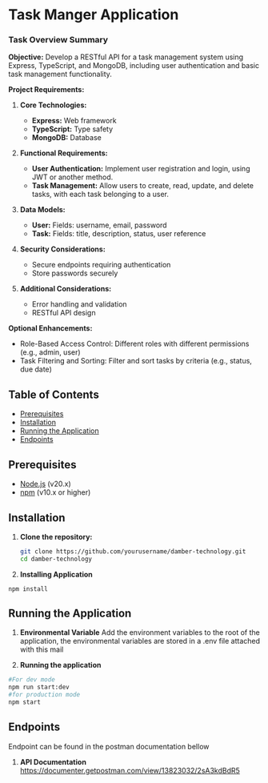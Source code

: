 # Task Manger Application

### Task Overview Summary

**Objective:** Develop a RESTful API for a task management system using Express, TypeScript, and MongoDB, including user authentication and basic task management functionality.

**Project Requirements:**

1. **Core Technologies:**
   - **Express:** Web framework
   - **TypeScript:** Type safety
   - **MongoDB:** Database

2. **Functional Requirements:**
   - **User Authentication:** Implement user registration and login, using JWT or another method.
   - **Task Management:** Allow users to create, read, update, and delete tasks, with each task belonging to a user.

3. **Data Models:**
   - **User:** Fields: username, email, password
   - **Task:** Fields: title, description, status, user reference

4. **Security Considerations:**
   - Secure endpoints requiring authentication
   - Store passwords securely

5. **Additional Considerations:**
   - Error handling and validation
   - RESTful API design

**Optional Enhancements:**
- Role-Based Access Control: Different roles with different permissions (e.g., admin, user)
- Task Filtering and Sorting: Filter and sort tasks by criteria (e.g., status, due date)

## Table of Contents

- [Prerequisites](#prerequisites)
- [Installation](#installation)
- [Running the Application](#running-the-application)
- [Endpoints](#endpoints)

## Prerequisites

- [Node.js](https://nodejs.org/) (v20.x)
- [npm](https://www.npmjs.com/) (v10.x or higher)

## Installation

1. **Clone the repository:**

   ```bash
   git clone https://github.com/yourusername/damber-technology.git
   cd damber-technology
   ```
2. **Installing Application**

```
npm install
```
## Running the Application

1. **Environmental Variable**
Add the environment variables to the root of the application, the environmental variables are stored in a .env file attached with this mail

2.  **Running the application** 
```bash
#For dev mode
npm run start:dev
#for production mode
npm start
   ```

## Endpoints
Endpoint can be found in the postman documentation bellow
1. **API Documentation**
https://documenter.getpostman.com/view/13823032/2sA3kdBdR5